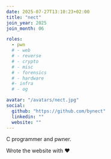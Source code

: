 ```yaml
---
date: 2025-07-27T13:10:23+02:00
title: "nect"
join_year: 2025
join_month: 06

roles:
  - pwn
  # - web
  # - reverse
  # - crypto
  # - misc
  # - forensics
  # - hardware
  #- infra
  # - og

avatar: "/avatars/nect.jpg"
social:
  github: "https://github.com/bynect"
  linkedin: ""
  website: ""
---
```


C programmer and pwner.

Wrote the website with :heart:
